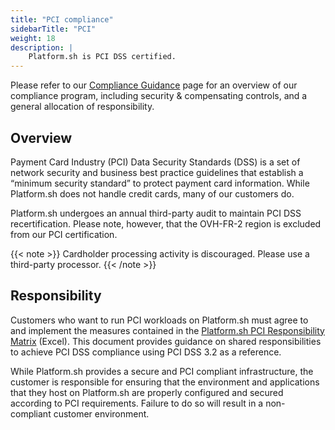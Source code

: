 ```yaml
---
title: "PCI compliance"
sidebarTitle: "PCI"
weight: 18
description: |
    Platform.sh is PCI DSS certified.
---
```


Please refer to our [Compliance Guidance](https://docs.platform.sh/security/compliance-guidance.html) page for an overview of our compliance program, including security & compensating controls, and a general allocation of responsibility.

## Overview

Payment Card Industry (PCI) Data Security Standards (DSS) is a set of network security and business best practice guidelines that establish a “minimum security standard” to protect payment card information. While Platform.sh does not handle credit cards, many of our customers do. 

Platform.sh undergoes an annual third-party audit to maintain PCI DSS recertification. Please note, however, that the OVH-FR-2 region is excluded from our PCI certification.

{{< note >}}
Cardholder processing activity is discouraged. Please use a third-party processor.
{{< /note >}}

## Responsibility 

Customers who want to run PCI workloads on Platform.sh must agree to and implement the measures contained in the [Platform.sh PCI Responsibility Matrix](https://docs.google.com/spreadsheets/d/1zLkHpdUoX1VNC3wTipl3g-Z4eHjou-57IrQxE8GH6oA/edit#gid=238986323) (Excel). This document provides guidance on shared responsibilities to achieve PCI DSS compliance using PCI DSS 3.2 as a reference. 

While Platform.sh provides a secure and PCI compliant infrastructure, the customer is responsible for ensuring that the environment and applications that they host on Platform.sh are properly configured and secured according to PCI requirements. Failure to do so will result in a non-compliant customer environment.
